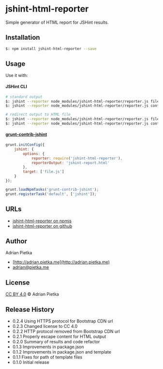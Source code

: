 jshint-html-reporter
====================

Simple generator of HTML report for JSHint results.

## Installation

```bash
$: npm install jshint-html-reporter --save
```

## Usage

Use it with:

#### JSHint CLI

```bash
# standard output
$: jshint --reporter node_modules/jshint-html-reporter/reporter.js file.js
$: jshint --reporter node_modules/jshint-html-reporter/reporter.js controllers/*.js

# redirect output to HTML file
$: jshint --reporter node_modules/jshint-html-reporter/reporter.js file.js > report.html
$: jshint --reporter node_modules/jshint-html-reporter/reporter.js controllers/*.js > report.html
```

#### [grunt-contrib-jshint](https://github.com/gruntjs/grunt-contrib-jshint)

```js
grunt.initConfig({
    jshint: {
        options: {
            reporter: require('jshint-html-reporter'),
            reporterOutput: 'jshint-report.html'
        },
        target: ['file.js']
    }
});

grunt.loadNpmTasks('grunt-contrib-jshint');
grunt.registerTask('default', ['jshint']);
```

## URLs

* [jshint-html-reporter on npmjs](https://www.npmjs.org/package/jshint-html-reporter)
* [jshint-html-reporter on github](https://github.com/adrianpietka/jshint-html-reporter)

## Author

Adrian Pietka

* [http://adrian.pietka.me](http://adrian.pietka.me)
* [adrian@pietka.me](mailto:adrian@pietka.me)

## License

[CC BY 4.0](https://creativecommons.org/licenses/by/4.0) &copy; Adrian Pietka

## Release History

* 0.2.4 Using HTTPS protocol for Bootstrap CDN url
* 0.2.3 Changed license to CC 4.0
* 0.2.2 HTTP protocol removed from Bootstrap CDN url
* 0.2.1 Properly escape content for HTML output
* 0.2.0 Summary of results and code refactor
* 0.1.3 Improvements in package.json
* 0.1.2 Improvements in package.json and template
* 0.1.1 Fixes for path of template files
* 0.1.0 Initial release
